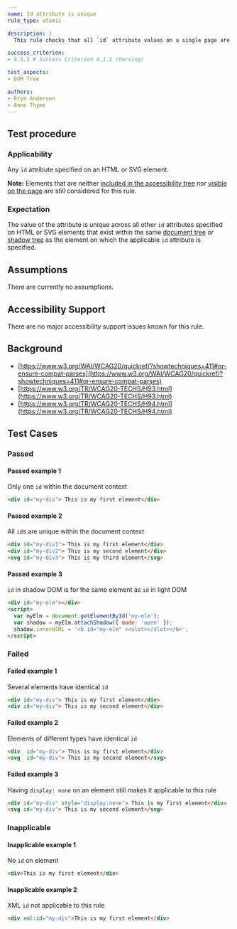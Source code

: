 ```yaml
---
name: Id attribute is unique
rule_type: atomic

description: |
  This rule checks that all `id` attribute values on a single page are unique.

success_criterion:
- 4.1.1 # Success Criterion 4.1.1 (Parsing)

test_aspects:
- DOM Tree

authors:
- Bryn Anderson
- Anne Thyme
---
```


## Test procedure

### Applicability

Any `id` attribute specified on an HTML or SVG element.

**Note:** Elements that are neither [included in the accessibility tree](#included-in-the-accessibility-tree) nor [visible on the page](#visible-on-the-page) are still considered for this rule.

### Expectation

The value of the attribute is unique across all other `id` attributes specified on HTML or SVG elements that exist within the same [document tree](https://www.w3.org/TR/dom41/#document-trees) or [shadow tree](https://www.w3.org/TR/dom41/#shadow-trees) as the element on which the applicable `id` attribute is specified.

## Assumptions

There are currently no assumptions.

## Accessibility Support

There are no major accessibility support issues known for this rule.

## Background

- [https://www.w3.org/WAI/WCAG20/quickref/?showtechniques=411#qr-ensure-compat-parses](https://www.w3.org/WAI/WCAG20/quickref/?showtechniques=411#qr-ensure-compat-parses)
- [https://www.w3.org/TR/WCAG20-TECHS/H93.html](https://www.w3.org/TR/WCAG20-TECHS/H93.html)
- [https://www.w3.org/TR/WCAG20-TECHS/H94.html](https://www.w3.org/TR/WCAG20-TECHS/H94.html)

## Test Cases

### Passed

#### Passed example 1

Only one `id` within the document context

```html
<div id="my-div"> This is my first element</div>
```

#### Passed example 2

All `id`s are unique within the document context

```html
<div id="my-div1"> This is my first element</div>
<div id="my-div2"> This is my second element</div>
<svg id="my-div3"> This is my third element</svg>
```

#### Passed example 3

`id` in shadow DOM is for the same element as `id` in light DOM

```html
<div id="my-elm"></div>
<script>
  var myElm = document.getElementById('my-elm');
  var shadow = myElm.attachShadow({ mode: 'open' });
  shadow.innerHTML = '<b id="my-elm" ><slot></slot></b>';
</script>
```

### Failed

#### Failed example 1

Several elements have identical `id`

```html
<div id="my-div"> This is my first element</div>
<div id="my-div"> This is my second element</div>
```

#### Failed example 2

Elements of different types have identical `id`

```html
<div  id="my-div"> This is my first element</div>
<svg  id="my-div"> This is my second element</svg>
```

#### Failed example 3

Having `display: none` on an element still makes it applicable to this rule

```html
<div id="my-div" style="display:none"> This is my first element</div>
<svg id="my-div"> This is my second element</svg>
```

### Inapplicable

#### Inapplicable example 1

No `id` on element

```html
<div>This is my first element</div>
```

#### Inapplicable example 2

XML `id` not applicable to this rule

```html
<div xml:id="my-div">This is my first element</div>
```
